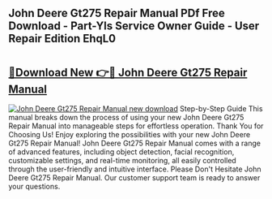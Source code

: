 ## John Deere Gt275 Repair Manual PDf Free Download - Part-Yls Service Owner Guide - User Repair Edition EhqL0

# <h2><a href="http://bc74758.oget.top/?id=John+Deere+Gt275+Repair+Manual">🔗Download New 👉🔴 John Deere Gt275 Repair Manual</a></h2>

[![John Deere Gt275 Repair Manual new download](https://i.imgur.com/5g1atiW.png)](http://bc74758.oget.top/?id=John+Deere+Gt275+Repair+Manual)
Step-by-Step Guide This manual breaks down the process of using your new John Deere Gt275 Repair Manual into manageable steps for effortless operation. Thank You for Choosing Us! Enjoy exploring the possibilities with your new John Deere Gt275 Repair Manual! John Deere Gt275 Repair Manual comes with a range of advanced features, including object detection, facial recognition, customizable settings, and real-time monitoring, all easily controlled through the user-friendly and intuitive interface. Please Don't Hesitate John Deere Gt275 Repair Manual. Our customer support team is ready to answer your questions.
